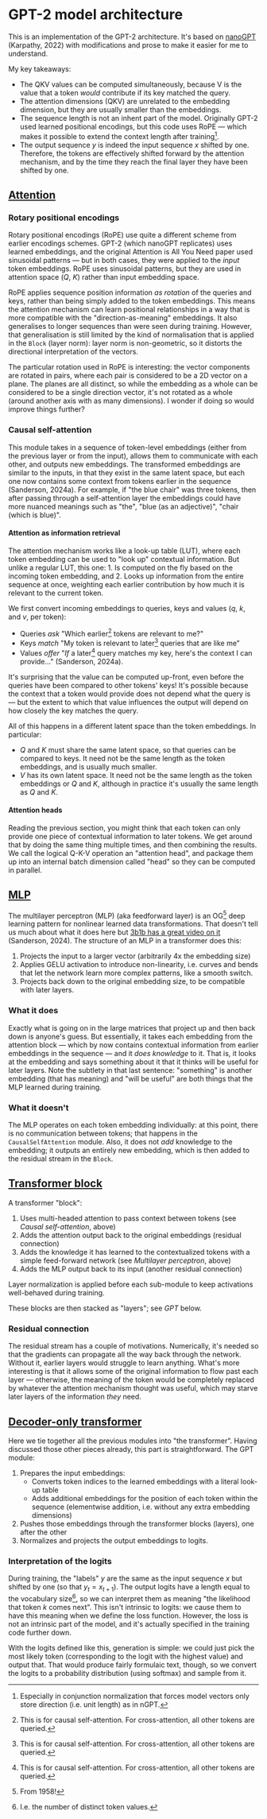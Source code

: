 # GPT-2 model architecture

This is an implementation of the GPT-2 architecture. It's based on [nanoGPT](https://github.com/karpathy/nanoGPT/blob/master/model.py) (Karpathy, 2022) with modifications and prose to make it easier for me to understand.

My key takeaways:

- The QKV values can be computed simultaneously, because V is the value that a token _would_ contribute if its key matched the query.
- The attention dimensions (QKV) are unrelated to the embedding dimension, but they are usually smaller than the embeddings.
- The sequence length is not an inhent part of the model. Originally GPT-2 used learned positional encodings, but this code uses RoPE — which makes it possible to extend the context length after training[^length].
- The output sequence $y$ is indeed the input sequence $x$ shifted by one. Therefore, the tokens are effectively shifted forward by the attention mechanism, and by the time they reach the final layer they have been shifted by one.


[^length]: Especially in conjunction normalization that forces model vectors only store direction (i.e. unit length) as in nGPT.


## [Attention](attention.py)

### Rotary positional encodings

Rotary positional encodings (RoPE) use quite a different scheme from earlier encodings schemes. GPT-2 (which nanoGPT replicates) uses learned embeddings, and the original Attention is All You Need paper used sinusoidal patterns — but in both cases, they were applied to the _input_ token embeddings. RoPE uses sinusoidal patterns, but they are used in attention space ($Q$, $K$) rather than input embedding space.

RoPE applies sequence position information _as rotation_ of the queries and keys, rather than being simply added to the token embeddings. This means the attention mechanism can learn positional relationships in a way that is more compatible with the "direction-as-meaning" embeddings. It also generalises to longer sequences than were seen during training. However, that generalisation is still limited by the kind of normalisation that is applied in the `Block` (layer norm): layer norm is non-geometric, so it distorts the directional interpretation of the vectors.

The particular rotation used in RoPE is interesting: the vector components are rotated in pairs, where each pair is considered to be a 2D vector on a plane. The planes are all distinct, so while the embedding as a whole can be considered to be a single direction vector, it's not rotated as a whole (around another axis with as many dimensions). I wonder if doing so would improve things further?


### Causal self-attention

This module takes in a sequence of token-level embeddings (either from the previous layer or from the input), allows them to communicate with each other, and outputs new embeddings. The transformed embeddings are similar to the inputs, in that they exist in the same latent space, but each one now contains some context from tokens earlier in the sequence (Sanderson, 2024a). For example, if "the blue chair" was three tokens, then after passing through a self-attention layer the embeddings could have more nuanced meanings such as "the", "blue (as an adjective)", "chair (which is blue)".

#### Attention as information retrieval

The attention mechanism works like a look-up table (LUT), where each token embedding can be used to "look up" contextual information. But unlike a regular LUT, this one: 1. Is computed on the fly based on the incoming token embedding, and 2. Looks up information from the entire sequence at once, weighting each earlier contribution by how much it is relevant to the current token.

We first convert incoming embeddings to queries, keys and values ($q$, $k$, and $v$, per token):

- Queries _ask_ "Which earlier[^causal] tokens are relevant to me?"
- Keys _match_ "My token is relevant to later[^causal] queries that are like me"
- Values _offer_ "_If_ a later[^causal] query matches my key, here's the context I can provide..." (Sanderson, 2024a).

It's surprising that the value can be computed up-front, even before the queries have been compared to other tokens' keys! It's possible because the context that a token would provide does not depend what the query is — but the extent to which that value influences the output will depend on how closely the key matches the query.

All of this happens in a different latent space than the token embeddings. In particular:
- $Q$ and $K$ must share the same latent space, so that queries can be compared to keys. It need not be the same length as the token embeddings, and is usually much smaller.
- $V$ has its own latent space. It need not be the same length as the token embeddings or $Q$ and $K$, although in practice it's usually the same length as $Q$ and $K$.

#### Attention heads

Reading the previous section, you might think that each token can only provide one piece of contextual information to later tokens. We get around that by doing the same thing multiple times, and then combining the results. We call the logical Q-K-V operation an "attention head", and package them up into an internal batch dimension called "head" so they can be computed in parallel.

[^causal]: This is for causal self-attention. For cross-attention, all other tokens are queried.


## [MLP](mlp.py)

The multilayer perceptron (MLP) (aka feedforward layer) is an OG[^og] deep learning pattern for nonlinear learned data transformations. That doesn't tell us much about what it does here but [3b1b has a great video on it](https://www.3blue1brown.com/lessons/mlp) (Sanderson, 2024). The structure of an MLP in a transformer does this:

1. Projects the input to a larger vector (arbitrarily 4x the embedding size)
2. Applies GELU activation to introduce non-linearity, i.e. curves and bends that let the network learn more complex patterns, like a smooth switch.
3. Projects back down to the original embedding size, to be compatible with later layers.

[^og]: From 1958!

### What it does

Exactly what is going on in the large matrices that project up and then back down is anyone's guess. But essentially, it takes each embedding from the attention block — which by now contains contextual information from earlier embeddings in the sequence — and it _does knowledge_ to it. That is, it looks at the embedding and says something about it that it thinks will be useful for later layers. Note the subtlety in that last sentence: "something" is another embedding (that has meaning) and "will be useful" are both things that the MLP learned during training.

### What it doesn't

The MLP operates on each token embedding individually: at this point, there is no communication between tokens; that happens in the `CausalSelfAttention` module. Also, it does not _add_ knowledge to the embedding; it outputs an entirely new embedding, which is then added to the residual stream in the `Block`.


## [Transformer block](block.py)

A transformer "block":
1. Uses multi-headed attention to pass context between tokens (see _Causal self-attention_, above)
2. Adds the attention output back to the original embeddings (residual connection)
3. Adds the knowledge it has learned to the contextualized tokens with a simple feed-forward network (see _Multilayer perceptron_, above)
4. Adds the MLP output back to its input (another residual connection)

Layer normalization is applied before each sub-module to keep activations well-behaved during training.

These blocks are then stacked as "layers"; see _GPT_ below.

### Residual connection

The residual stream has a couple of motivations. Numerically, it's needed so that the gradients can propagate all the way back through the network. Without it, earlier layers would struggle to learn anything. What's more interesting is that it allows some of the original information to flow past each layer — otherwise, the meaning of the token would be completely replaced by whatever the attention mechanism thought was useful, which may starve later layers of the information _they_ need.


## [Decoder-only transformer](gpt.py)

Here we tie together all the previous modules into "the transformer". Having discussed those other pieces already, this part is straightforward. The GPT module:

1. Prepares the input embeddings:
   - Converts token indices to the learned embeddings with a literal look-up table
   - Adds additional embeddings for the position of each token within the sequence (elementwise addition, i.e. without any extra embedding dimensions)
2. Pushes those embeddings through the transformer blocks (layers), one after the other
3. Normalizes and projects the output embeddings to logits.

### Interpretation of the logits

During training, the "labels" $y$ are the same as the input sequence $x$ but shifted by one (so that $y_t=x_{t+1}$). The output logits have a length equal to the vocabulary size[^vocab], so we can interpret them as meaning "the likelihood that token $k$ comes next". This isn't intrinsic to logits: we cause them to have this meaning when we define the loss function. However, the loss is not an intrinsic part of the model, and it's actually specified in the training code further down.

With the logits defined like this, generation is simple: we could just pick the most likely token (corresponding to the logit with the highest value) and output that. That would produce fairly formulaic text, though, so we convert the logits to a probability distribution (using softmax) and sample from it.

[^vocab]: I.e. the number of distinct token values.
